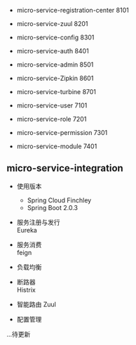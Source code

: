 * micro-service-registration-center 8101
* micro-service-zuul 8201
* micro-service-config 8301
* micro-service-auth 8401
* micro-service-admin 8501
* micro-service-Zipkin 8601
* micro-service-turbine 8701

* micro-service-user 7101
* micro-service-role 7201
* micro-service-permission 7301
* micro-service-module 7401


## micro-service-integration
* 使用版本  
    + Spring Cloud Finchley
    + Spring Boot 2.0.3
    
* 服务注册与发行  
Eureka

* 服务消费  
feign

* 负载均衡

* 断路器  
Histrix

* 智能路由
Zuul  
 
* 配置管理

...待更新